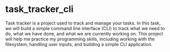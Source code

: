 # task_tracker_cli

Task tracker is a project used to track and manage your tasks. In this task, we will build a simple command line interface (CLI) to track what we need to do, what we have done, and what we are currently working on. This project will help me practice my programming skills, including working with the filesystem, handling user inputs, and building a simple CLI application.


